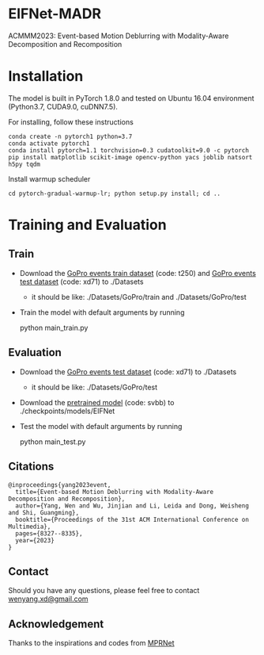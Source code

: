 # EIFNet-MADR
ACMMM2023: Event-based Motion Deblurring with Modality-Aware Decomposition and Recomposition
# Installation

The model is built in PyTorch 1.8.0 and tested on Ubuntu 16.04 environment (Python3.7, CUDA9.0, cuDNN7.5).

For installing, follow these instructions

    conda create -n pytorch1 python=3.7
    conda activate pytorch1
    conda install pytorch=1.1 torchvision=0.3 cudatoolkit=9.0 -c pytorch
    pip install matplotlib scikit-image opencv-python yacs joblib natsort h5py tqdm

Install warmup scheduler

    cd pytorch-gradual-warmup-lr; python setup.py install; cd ..

# Training and Evaluation
## Train
- Download the [GoPro events train dataset](https://pan.baidu.com/s/1W-CAbpk6x5YWLD0K5S1_rA) (code: t250) and [GoPro events test dataset](https://pan.baidu.com/s/1sM5Y6uWMA5NVp7tmrMXYkg) (code: xd71) to ./Datasets
  - it should be like: ./Datasets/GoPro/train  and ./Datasets/GoPro/test
- Train the model with default arguments by running

  python main_train.py

## Evaluation
- Download the [GoPro events test dataset](https://pan.baidu.com/s/1sM5Y6uWMA5NVp7tmrMXYkg) (code: xd71) to ./Datasets
    - it should be like: ./Datasets/GoPro/test
- Download the  [pretrained model](https://pan.baidu.com/s/193vCnygNkXT_GOq6PhRrhg) (code: svbb) to ./checkpoints/models/EIFNet
- Test the model with default arguments by running

  python main_test.py
  
## Citations
    @inproceedings{yang2023event,
      title={Event-based Motion Deblurring with Modality-Aware Decomposition and Recomposition},
      author={Yang, Wen and Wu, Jinjian and Li, Leida and Dong, Weisheng and Shi, Guangming},
      booktitle={Proceedings of the 31st ACM International Conference on Multimedia},
      pages={8327--8335},
      year={2023}
    }
## Contact
 Should you have any questions, please feel free to contact [wenyang.xd@gmail.com](mailto:wenyang.xd@gmail.com)


## Acknowledgement
Thanks to the inspirations and codes from [MPRNet](https://github.com/swz30/MPRNet)

